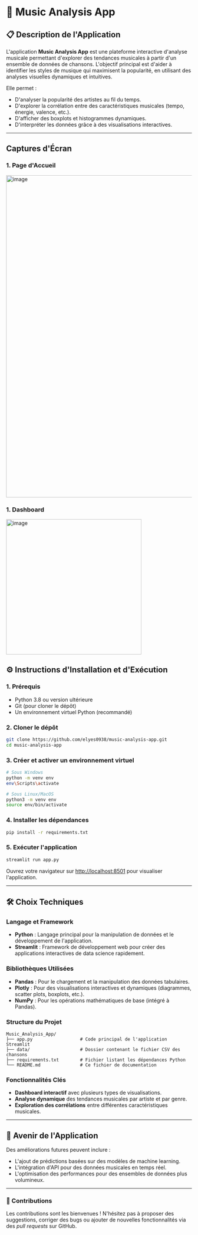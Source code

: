 # 🎵 Music Analysis App

## 📋 Description de l'Application
L'application **Music Analysis App** est une plateforme interactive d'analyse musicale permettant d'explorer des tendances musicales à partir d'un ensemble de données de chansons. L'objectif principal est d'aider à identifier les styles de musique qui maximisent la popularité, en utilisant des analyses visuelles dynamiques et intuitives.

Elle permet :
- D'analyser la popularité des artistes au fil du temps.
- D'explorer la corrélation entre des caractéristiques musicales (tempo, énergie, valence, etc.).
- D'afficher des boxplots et histogrammes dynamiques.
- D'interpréter les données grâce à des visualisations interactives.

---
## Captures d'Écran

### 1. Page d'Accueil

<img width="874" alt="image" src="https://github.com/user-attachments/assets/6b23565e-c339-4318-9279-a512ed0ffe3f" />



### 1. Dashboard
<img width="367" alt="image" src="https://github.com/user-attachments/assets/1b5b2774-e698-417d-b37e-8d8ec9baf460" />



## ⚙️ Instructions d'Installation et d'Exécution

### 1. Prérequis
- Python 3.8 ou version ultérieure
- Git (pour cloner le dépôt)
- Un environnement virtuel Python (recommandé)

### 2. Cloner le dépôt
```bash
git clone https://github.com/elyes0938/music-analysis-app.git
cd music-analysis-app
```

### 3. Créer et activer un environnement virtuel
```bash
# Sous Windows
python -m venv env
env\Scripts\activate

# Sous Linux/MacOS
python3 -m venv env
source env/bin/activate
```

### 4. Installer les dépendances
```bash
pip install -r requirements.txt
```

### 5. Exécuter l'application
```bash
streamlit run app.py
```

Ouvrez votre navigateur sur [http://localhost:8501](http://localhost:8501) pour visualiser l'application.

---

## 🛠️ Choix Techniques

### Langage et Framework
- **Python** : Langage principal pour la manipulation de données et le développement de l'application.
- **Streamlit** : Framework de développement web pour créer des applications interactives de data science rapidement.

### Bibliothèques Utilisées
- **Pandas** : Pour le chargement et la manipulation des données tabulaires.
- **Plotly** : Pour des visualisations interactives et dynamiques (diagrammes, scatter plots, boxplots, etc.).
- **NumPy** : Pour les opérations mathématiques de base (intégré à Pandas).

### Structure du Projet
```
Music_Analysis_App/
├── app.py                  # Code principal de l'application Streamlit
├── data/                   # Dossier contenant le fichier CSV des chansons
├── requirements.txt        # Fichier listant les dépendances Python
└── README.md               # Ce fichier de documentation
```

### Fonctionnalités Clés
- **Dashboard interactif** avec plusieurs types de visualisations.
- **Analyse dynamique** des tendances musicales par artiste et par genre.
- **Exploration des corrélations** entre différentes caractéristiques musicales.

---

## 🚀 Avenir de l'Application
Des améliorations futures peuvent inclure :
- L'ajout de prédictions basées sur des modèles de machine learning.
- L'intégration d'API pour des données musicales en temps réel.
- L'optimisation des performances pour des ensembles de données plus volumineux.

---

### 🤝 Contributions
Les contributions sont les bienvenues ! N'hésitez pas à proposer des suggestions, corriger des bugs ou ajouter de nouvelles fonctionnalités via des *pull requests* sur GitHub.

